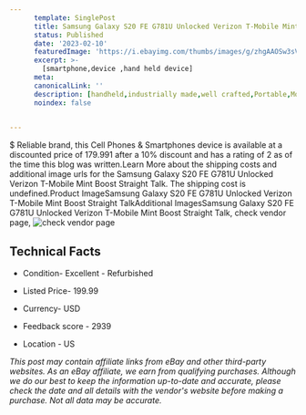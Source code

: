 ```yaml
---
      template: SinglePost
      title: Samsung Galaxy S20 FE G781U Unlocked Verizon T-Mobile Mint Boost Straight Talk
      status: Published
      date: '2023-02-10'
      featuredImage: 'https://i.ebayimg.com/thumbs/images/g/zhgAAOSw3sVjyYem/s-l225.jpg'
      excerpt: >-
        [smartphone,device ,hand held device]
      meta:
      canonicalLink: ''
      description: [handheld,industrially made,well crafted,Portable,Mobile,Compact,Convenient,Lightweight,Maneuverable,Man-portable,Miniature,Carriable,Hand-held,Light,Holdable,Transportable,Mobile device,Pocket-sized,On-the-go,Wireless,Cordless,Compact size,Convenient size, smartphone,device ,hand held device]
      noindex: false

        
---
```

$
    Reliable brand, this Cell Phones & Smartphones device is available at a discounted price of 179.991 after a 10% discount and has a rating of 2 as of the time this blog was written.Learn More about the shipping costs and additional image urls for the Samsung Galaxy S20 FE G781U Unlocked Verizon T-Mobile Mint Boost Straight Talk. The shipping cost is undefined.Product ImageSamsung Galaxy S20 FE G781U Unlocked Verizon T-Mobile Mint Boost Straight TalkAdditional ImagesSamsung Galaxy S20 FE G781U Unlocked Verizon T-Mobile Mint Boost Straight Talk, check vendor page, ![check vendor page](https://origin-galleryplus.ebayimg.com/ws/web/175579542035_2_0_1/225x225.jpg,https://origin-galleryplus.ebayimg.com/ws/web/175579542035_3_0_1/225x225.jpg,https://origin-galleryplus.ebayimg.com/ws/web/175579542035_4_0_1/225x225.jpg,https://origin-galleryplus.ebayimg.com/ws/web/175579542035_5_0_1/225x225.jpg,https://origin-galleryplus.ebayimg.com/ws/web/175579542035_6_0_1/225x225.jpg,https://origin-galleryplus.ebayimg.com/ws/web/175579542035_7_0_1/225x225.jpg,https://origin-galleryplus.ebayimg.com/ws/web/175579542035_8_0_1/225x225.jpg,https://origin-galleryplus.ebayimg.com/ws/web/175579542035_9_0_1/225x225.jpg,https://origin-galleryplus.ebayimg.com/ws/web/175579542035_10_0_1/225x225.jpg,https://origin-galleryplus.ebayimg.com/ws/web/175579542035_11_0_1/225x225.jpg,https://origin-galleryplus.ebayimg.com/ws/web/175579542035_12_0_1/225x225.jpg,https://origin-galleryplus.ebayimg.com/ws/web/175579542035_13_0_1/225x225.jpg)
    
    

 ## Technical Facts 



     
      

 - Condition- Excellent - Refurbished 


      

 - Listed Price- 199.99 


      

 - Currency- USD 


      

 - Feedback score - 2939 


      

 - Location - US 


      
      

 *_This post may contain affiliate links from eBay and other third-party websites. As an eBay affiliate, we earn from qualifying purchases. Although we do our best to keep the information up-to-date and accurate, please check the date and all details with the vendor's website before making a purchase. Not all data may be accurate._*



    
    
    
    
    
